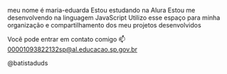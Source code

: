 meu nome é maria-eduarda
Estou estudando na Alura
Estou me desenvolvendo na linguagem JavaScript
Utilizo esse espaço para minha organização e compartilhamento dos meu projetos desenvolvidos

Você pode entrar em contato comigo 📫
00001093822132sp@al.educacao.sp.gov.br

@batistaduds
